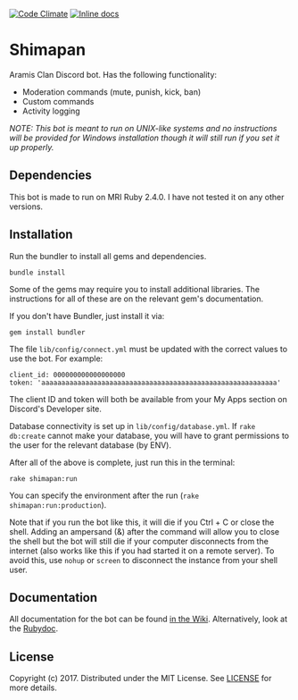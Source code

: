 [![Code Climate](https://codeclimate.com/github/Madobe/shimapan/badges/gpa.svg)](https://codeclimate.com/github/Madobe/shimapan)
[![Inline docs](http://inch-ci.org/github/Madobe/shimapan.svg?branch=master)](http://inch-ci.org/github/Madobe/shimapan)

# Shimapan
Aramis Clan Discord bot. Has the following functionality:

* Moderation commands (mute, punish, kick, ban)
* Custom commands
* Activity logging

_NOTE: This bot is meant to run on UNIX-like systems and no instructions will be provided for 
Windows installation though it will still run if you set it up properly._

## Dependencies

This bot is made to run on MRI Ruby 2.4.0. I have not tested it on any other versions.

## Installation

Run the bundler to install all gems and dependencies.

    bundle install

Some of the gems may require you to install additional libraries. The instructions for all of these
are on the relevant gem's documentation.

If you don't have Bundler, just install it via:

    gem install bundler

The file `lib/config/connect.yml` must be updated with the correct values to use the bot. For
example:

    client_id: 000000000000000000
    token: 'aaaaaaaaaaaaaaaaaaaaaaaaaaaaaaaaaaaaaaaaaaaaaaaaaaaaaaaaaaa'

The client ID and token will both be available from your My Apps section on Discord's Developer
site.

Database connectivity is set up in `lib/config/database.yml`. If `rake db:create` cannot make your
database, you will have to grant permissions to the user for the relevant database (by ENV).

After all of the above is complete, just run this in the terminal:

    rake shimapan:run

You can specify the environment after the run (`rake shimapan:run:production`).

Note that if you run the bot like this, it will die if you Ctrl + C or close the shell. Adding an 
ampersand (&) after the command will allow you to close the shell but the bot will still die if your 
computer disconnects from the internet (also works like this if you had started it on a remote 
server). To avoid this, use `nohup` or `screen` to disconnect the instance from your shell user.

## Documentation

All documentation for the bot can be found [in the Wiki](https://github.com/Madobe/shimapan/wiki).
Alternatively, look at the [Rubydoc](http://www.rubydoc.info/github/Madobe/shimapan/master).

## License

Copyright (c) 2017. Distributed under the MIT License. See [LICENSE](LICENSE) for more details.
